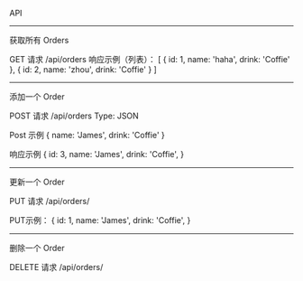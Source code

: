 
API

---------------
获取所有 Orders

GET 请求 /api/orders
响应示例（列表）：
[
    {
        id: 1,
        name: 'haha',
        drink: 'Coffie'
    },
    {
        id: 2,
        name: 'zhou',
        drink: 'Coffie'
    }
]


------------
添加一个 Order

POST 请求 /api/orders
Type: JSON

Post 示例
{
    name: 'James',
    drink: 'Coffie'
}

响应示例
{
    id: 3,
    name: 'James',
    drink: 'Coffie',
}

---------------
更新一个 Order

PUT 请求 /api/orders/<id>

PUT示例：
{
    id: 1,
    name: 'James',
    drink: 'Coffie',
}


----------------
删除一个 Order

DELETE 请求 /api/orders/<id>

